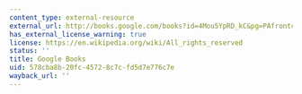 ```yaml
---
content_type: external-resource
external_url: http://books.google.com/books?id=4Mou5YpRD_kC&pg=PAfrontcover
has_external_license_warning: true
license: https://en.wikipedia.org/wiki/All_rights_reserved
status: ''
title: Google Books
uid: 578cba8b-20fc-4572-8c7c-fd5d7e776c7e
wayback_url: ''
---
```

